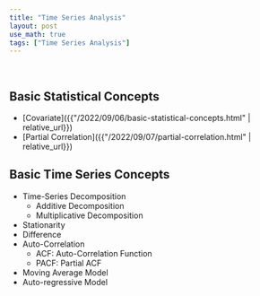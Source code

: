 ```yaml
---
title: "Time Series Analysis"
layout: post
use_math: true
tags: ["Time Series Analysis"]
---
```


<br/>

## Basic Statistical Concepts

- [Covariate]({{"/2022/09/06/basic-statistical-concepts.html" | relative_url}})
- [Partial Correlation]({{"/2022/09/07/partial-correlation.html" | relative_url}})

## Basic Time Series Concepts

- Time-Series Decomposition
  - Additive Decomposition
  - Multiplicative Decomposition
- Stationarity
- Difference
- Auto-Correlation
  - ACF: Auto-Correlation Function
  - PACF: Partial ACF
- Moving Average Model
- Auto-regressive Model
